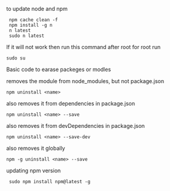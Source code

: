 to update node and npm

     npm cache clean -f
     npm install -g n
     n latest
     sudo n latest
     
If it will not work then run this command after root for root run 

    sudo su




Basic code to earase packeges or modles

removes the module from node_modules, but not package.json

    npm uninstall <name> 
also removes it from dependencies in package.json

    npm uninstall <name> --save 
also removes it from devDependencies in package.json

    npm uninstall <name> --save-dev
also removes it globally

    npm -g uninstall <name> --save 

updating npm version

     sudo npm install npm@latest -g
